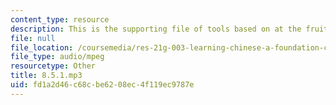 ```yaml
---
content_type: resource
description: This is the supporting file of tools based on at the fruit stand.
file: null
file_location: /coursemedia/res-21g-003-learning-chinese-a-foundation-course-in-mandarin-spring-2011/fd1a2d46c68cbe6208ec4f119ec9787e_8.5.1.mp3
file_type: audio/mpeg
resourcetype: Other
title: 8.5.1.mp3
uid: fd1a2d46-c68c-be62-08ec-4f119ec9787e
---
```

